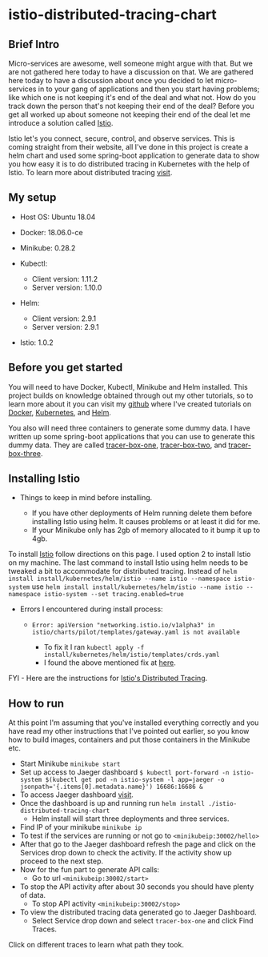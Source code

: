# istio-distributed-tracing-chart

## Brief Intro

Micro-services are awesome, well someone might argue with that.  But we are not gathered here today to have a discussion on that.  We are gathered here today to have a discussion about once you decided to let micro-services in to your gang of applications and then you start having problems; like which one is not keeping it's end of the deal and what not.  How do you track down the person that's not keeping their end of the deal?  Before you get all worked up about someone not keeping their end of the deal let me introduce a solution called [Istio](https://istio.io).  

Istio let's you connect, secure, control, and observe services.  This is coming straight from their website, all I've done in this project is create a helm chart and used some spring-boot application to generate data to show you how easy it is to do distributed tracing in Kubernetes with the help of Istio. To learn more about distributed tracing [visit](https://medium.com/nikeengineering/hit-the-ground-running-with-distributed-tracing-core-concepts-ff5ad47c7058).

## My setup

- Host OS: Ubuntu 18.04
- Docker: 18.06.0-ce
- Minikube: 0.28.2
- Kubectl:

    - Client version: 1.11.2
    - Server version: 1.10.0
- Helm:

    - Client version: 2.9.1
    - Server version: 2.9.1
- Istio: 1.0.2

## Before you get started

You will need to have Docker, Kubectl, Minikube and Helm installed.  This project builds on knowledge obtained through out my other tutorials, so to learn more about it you can visit my [github](https://github.com/saurin-tech) where I've created tutorials on [Docker](https://github.com/saurin-tech/hello-docker), [Kubernetes](https://github.com/saurin-tech/hello-docker-deployment), and [Helm](https://github.com/saurin-tech/hello-docker-chart).

You also will need three containers to generate some dummy data. I have written up some spring-boot applications that you can use to generate this dummy data.  They are called [tracer-box-one](https://github.com/saurin-tech/tracer-box-one), [tracer-box-two](https://github.com/saurin-tech/tracer-box-two), and [tracer-box-three](https://github.com/saurin-tech/tracer-box-three).

## Installing Istio

- Things to keep in mind before installing.

    - If you have other deployments of Helm running delete them before installing Istio using helm.  It causes problems or at least it did for me.
    - If your Minikube only has 2gb of memory allocated to it bump it up to 4gb.

To install [Istio](https://istio.io/docs/setup/kubernetes/helm-install/ ) follow directions on this page.  I used option 2 to install Istio on my machine. The last command to install Istio using helm needs to be tweaked a bit to accommodate for distributed tracing.  Instead of `helm install install/kubernetes/helm/istio --name istio --namespace istio-system` use `helm install install/kubernetes/helm/istio --name istio --namespace istio-system --set tracing.enabled=true`

- Errors I encountered during install process:

    - `Error: apiVersion "networking.istio.io/v1alpha3" in istio/charts/pilot/templates/gateway.yaml is not available`

        - To fix it I ran `kubectl apply -f install/kubernetes/helm/istio/templates/crds.yaml`
        - I found the above mentioned fix at [here](https://github.com/istio/istio/issues/7530).

FYI - Here are the instructions for [Istio's Distributed Tracing](https://istio.io/docs/tasks/telemetry/distributed-tracing/).

## How to run

At this point I'm assuming that you've installed everything correctly and you have read my other instructions that I've pointed out earlier, so you know how to build images, containers and put those containers in the Minikube etc.

- Start Minikube `minikube start`
- Set up access to Jaeger dashboard `$ kubectl port-forward -n istio-system $(kubectl get pod -n istio-system -l app=jaeger -o jsonpath='{.items[0].metadata.name}') 16686:16686 &`
- To access Jaeger dashboard [visit](http://localhost:16686).
- Once the dashboard is up and running run `helm install ./istio-distributed-tracing-chart` 
    - Helm install will start three deployments and three services.
- Find IP of your minikube `minikube ip`
- To test if the services are running or not go to `<minikubeip:30002/hello>`
- After that go to the Jaeger dashboard refresh the page and click on the Services drop down to check the activity.  If the activity show up proceed to the next step.
- Now for the fun part to generate API calls:
    - Go to url `<minikubeip:30002/start>`
- To stop the API activity after about 30 seconds you should have plenty of data.
    - To stop API activity `<minikubeip:30002/stop>`
- To view the distributed tracing data generated go to Jaeger Dashboard.
    - Select Service drop down and select `tracer-box-one` and click Find Traces.

Click on different traces to learn what path they took.